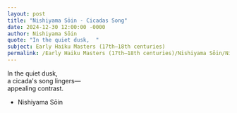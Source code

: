 ```yaml
---
layout: post
title: "Nishiyama Sōin - Cicadas Song"
date: 2024-12-30 12:00:00 -0000
author: Nishiyama Sōin
quote: "In the quiet dusk,  "
subject: Early Haiku Masters (17th–18th centuries)
permalink: /Early Haiku Masters (17th–18th centuries)/Nishiyama Sōin/Nishiyama Sōin - Cicadas Song
---
```


In the quiet dusk,  
a cicada's song lingers—  
appealing contrast.


- Nishiyama Sōin
